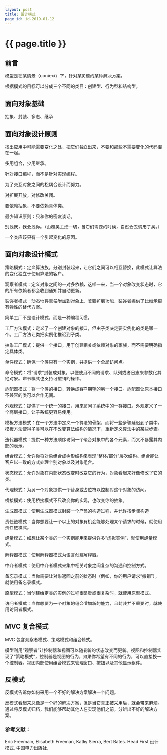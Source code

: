 ```yaml
---
layout: post
title: 设计模式
page_id: id-2019-01-12
---
```


<h1 class="title">{{ page.title }}</h1>

<h2>前言</h2>

模型是在某情景（context）下，针对某问题的某种解决方案。

根据模式的目标可以分成三个不同的类目：创建型、行为型和结构型。

<h2 id="section_1">面向对象基础</h2>

抽象、封装、多态、继承

<h2 id="section_2">面向对象设计原则</h2>

找出应用中可能需要变化之处，把它们独立出来，不要和那些不需要变化的代码混在一起。

多用组合，少用继承。

针对接口编程，而不是针对实现编程。

为了交互对象之间的松耦合设计而努力。

对扩展开放，对修改关闭。

要依赖抽象，不要依赖具体类。

最少知识原则：只和你的密友谈话。

别找我，我会找你。（由超类主控一切，当它们需要的时候，自然会去调用子类。）

一个类应该只有一个引起变化的原因。

<h2 id="section_3">面向对象设计模式</h2>

策略模式：定义算法族，分别封装起来，让它们之间可以相互替换，此模式让算法的变化独立于使用算法的客户。

观察者模式：定义对象之间的一对多依赖，这样一来，当一个对象改变状态时，它的所有依赖者都会收到通知并自动更新。

装饰者模式：动态地将责任附加到对象上。若要扩展功能，装饰者提供了比继承更有弹性的替代方案。

简单工厂不是设计模式，而是一种编程习惯。

工厂方法模式：定义了一个创建对象的接口，但由子类决定要实例化的类是哪一个。工厂方法让类把实例化推迟到子类。

抽象工厂模式：提供一个接口，用于创建相关或依赖对象的家族，而不需要明确指定具体类。

单件模式：确保一个类只有一个实例，并提供一个全局访问点。

命令模式：将“请求”封装成对象，以便使用不同的请求、队列或者日志来参数化其他对象。命令模式也支持可撤销的操作。

适配器模式：将一个类的接口，转换成客户期望的另一个接口。适配器让原本接口不兼容的类可以合作无间。

外观模式：提供了一个统一的接口，用来访问子系统中的一群接口。外观定义了一个高层接口，让子系统更容易使用。

模板方法模式：在一个方法中定义一个算法的骨架，而将一些步骤延迟到子类中。模板方法使得子类可以在不改变算法结构的情况下，重新定义算法中的某些步骤。

迭代器模式：提供一种方法顺序访问一个聚合对象中的各个元素，而又不暴露其内部的表示。

组合模式：允许你将对象组合成树形结构来表现“整体/部分”层次结构。组合能让客户以一致的方式处理个别对象以及对象组合。

状态模式：允许对象在内部状态改变时改变它的行为，对象看起来好像修改了它的类。

代理模式：为另一个对象提供一个替身或占位符以控制对这个对象的访问。

桥接模式：使用桥接模式不只改变你的实现，也改变你的抽象。

生成器模式：使用生成器模式封装一个产品的构造过程，并允许按步骤构造

责任链模式：当你想要让一个以上的对象有机会能够处理某个请求的时候，就使用责任链模式。

蝇量模式：如想让某个类的一个实例能用来提供许多“虚拟实例”，就使用蝇量模式。

解释器模式：使用解释器模式为语言创建解释器。

中介者模式：使用中介者模式来集中相关对象之间复杂的沟通和控制方式。

备忘录模式：当你需要让对象返回之前的状态时（例如，你的用户请求“撤销”），就使用备忘录模式。

原型模式：当创建给定类的实例的过程很昂贵或很复杂时，就使用原型模式。

访问者模式：当你想要为一个对象的组合增加新的能力，且封装并不重要时，就使用访问者模式。

<h2>MVC 复合模式</h2>

MVC 包含观察者模式、策略模式和组合模式。

模型利用“观察者”让控制器和视图可以随最新的状态改变而更新。视图和控制器实现了“策略模式”，控制器是视图的行为，如果你希望有不同的行为，可以直接换一个控制器。视图内部使用组合模式来管理窗口、按钮以及其他显示组件。

<h2>反模式</h2>

反模式告诉你如何采用一个不好的解决方案解决一个问题。

反模式看起来总像是一个好的解决方案，但是当它真正被采用后，就会带来麻烦。通过将反模式归档，我们能够帮助其他人在实现他们之前，分辨出不好的解决方案。

<h3>参考文献：</h3>

Eric Freemain, Elisabeth Freeman, Kathy Sierra, Bert Bates. Head First 设计模式. 中国电力出版社.
